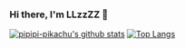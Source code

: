 ### Hi there, I'm LLzzZZ 👋

[![pipipi-pikachu's github stats](https://github-readme-stats.vercel.app/api?username=pipipi-pikachu)](https://github.com/anuraghazra/github-readme-stats)
[![Top Langs](https://github-readme-stats.vercel.app/api/top-langs/?username=pipipi-pikachu&layout=compact)](https://github.com/anuraghazra/github-readme-stats)

